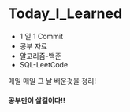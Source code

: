 # Today_I_Learned

- 1 일 1 Commit
- 공부 자료
- 알고리즘-백준
- SQL-LeetCode

매일 매일 그 날 배운것을 정리!


#### 공부만이 살길이다!!

